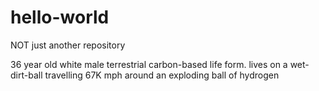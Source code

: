# hello-world
NOT just another repository

36 year old white male
terrestrial carbon-based life form.
lives on a wet-dirt-ball travelling 67K mph around an exploding ball of hydrogen
